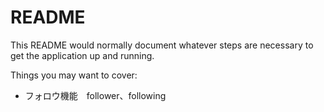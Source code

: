 # README

This README would normally document whatever steps are necessary to get the
application up and running.

Things you may want to cover:

* フォロウ機能　follower、following
